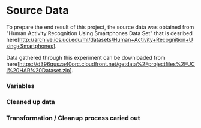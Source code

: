 # Source Data #

To prepare the end result of this project, the source data was obtained from "Human Activity Recognition Using Smartphones Data Set" that is desribed here[http://archive.ics.uci.edu/ml/datasets/Human+Activity+Recognition+Using+Smartphones].

Data gathered through this experiment can be downloaded from here[https://d396qusza40orc.cloudfront.net/getdata%2Fprojectfiles%2FUCI%20HAR%20Dataset.zip].

### Variables

### Cleaned up data

### Transformation / Cleanup process caried out

